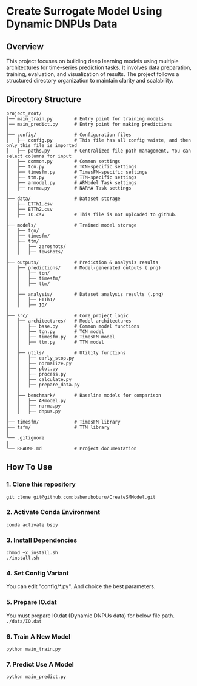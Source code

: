 # Create Surrogate Model Using Dynamic DNPUs Data

## Overview
This project focuses on building deep learning models using multiple architectures for time-series prediction tasks. It involves data preparation, training, evaluation, and visualization of results. The project follows a structured directory organization to maintain clarity and scalability.

## Directory Structure
```
project_root/
│── main_train.py        # Entry point for training models
│── main_predict.py      # Entry point for making predictions
│
├── config/              # Configuration files
│   ├── config.py        # This file has all config vaiate, and then only this file is imported
│   ├── paths.py         # Centralized file path management, You can select columns for input
│   ├── common.py        # Common settings
│   ├── tcn.py           # TCN-specific settings
│   ├── timesfm.py       # TimesFM-specific settings
│   ├── ttm.py           # TTM-specific settings
│   ├── armodel.py       # ARModel Task settings
│   ├── narma.py         # NARMA Task settings
│
├── data/                # Dataset storage
│   ├── ETTh1.csv
│   ├── ETTh2.csv
│   ├── IO.csv           # This file is not uploaded to github.
│
├── models/              # Trained model storage
│   ├── tcn/
│   ├── timesfm/
│   ├── ttm/
│   │   ├── zeroshots/
│   │   ├── fewshots/
│
├── outputs/             # Prediction & analysis results
│   ├── predictions/     # Model-generated outputs (.png)
│   │   ├── tcn/
│   │   ├── timesfm/
│   │   ├── ttm/
│   │
│   ├── analysis/        # Dataset analysis results (.png)
│   │   ├── ETTh1/
│   │   ├── IO/
│
├── src/                 # Core project logic
│   ├── architectures/   # Model architectures
│   │   ├── base.py      # Common model functions
│   │   ├── tcn.py       # TCN model
│   │   ├── timesfm.py   # TimesFM model
│   │   ├── ttm.py       # TTM model
│   │
│   ├── utils/           # Utility functions
│   │   ├── early_stop.py
│   │   ├── normalize.py
│   │   ├── plot.py
│   │   ├── process.py
│   │   ├── calculate.py
│   │   ├── prepare_data.py
│   │
│   ├── benchmark/       # Baseline models for comparison
│   │   ├── ARmodel.py
│   │   ├── narma.py
│   │   ├── dnpus.py
│   
├── timesfm/             # TimesFM library
├── tsfm/                # TTM library
│
└── .gitignore
│
└── README.md            # Project documentation
```

## How To Use
### 1. Clone this repository
`git clone git@github.com:baberuboburu/CreateSMModel.git`
### 2. Activate Conda Environment
`conda activate bspy`
### 3. Install Dependencies
`chmod +x install.sh`  
`./install.sh`
### 4. Set Config Variant
You can edit "config/*.py". And choice the best parameters.
### 5. Prepare IO.dat
You must prepare IO.dat (Dynamic DNPUs data) for below file path.  
`./data/IO.dat`
### 6. Train A New Model
`python main_train.py`
### 7. Predict Use A Model
`python main_predict.py`
